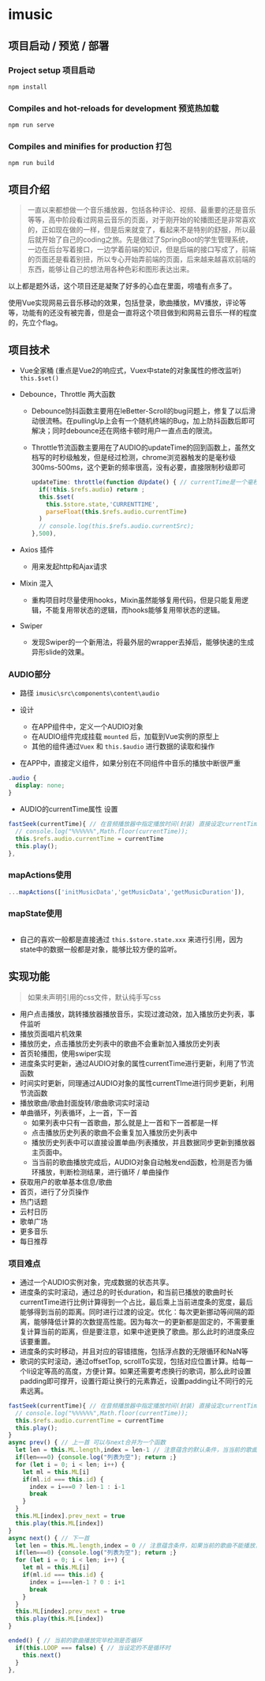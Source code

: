# imusic

## 项目启动 / 预览 / 部署

### Project setup 项目启动

```
npm install
```

### Compiles and hot-reloads for development 预览热加载

```
npm run serve
```

### Compiles and minifies for production 打包

```
npm run build
```

## 项目介绍

> 一直以来都想做一个音乐播放器，包括各种评论、视频、最重要的还是音乐等等，高中阶段看过网易云音乐的页面，对于刚开始的轮播图还是非常喜欢的，正如现在做的一样，但是后来就变了，看起来不是特别的舒服，所以最后就开始了自己的coding之旅。先是做过了SpringBoot的学生管理系统，一边在后台写着接口，一边学着前端的知识，但是后端的接口写成了，前端的页面还是看着别扭，所以专心开始弄前端的页面，后来越来越喜欢前端的东西，能够让自己的想法用各种色彩和图形表达出来。

以上都是题外话，这个项目还是凝聚了好多的心血在里面，唠嗑有点多了。

使用Vue实现网易云音乐移动的效果，包括登录，歌曲播放，MV播放，评论等等，功能有的还没有被完善，但是会一直将这个项目做到和网易云音乐一样的程度的，先立个flag。

## 项目技术

- Vue全家桶 (重点是Vue2的响应式，Vuex中state的对象属性的修改监听) `this.$set()`

- Debounce，Throttle 两大函数

    - Debounce防抖函数主要用在leBetter-Scroll的bug问题上，修复了以后滑动很流畅。在pullingUp上会有一个随机终端的Bug，加上防抖函数后即可解决；同时debounce还在网络卡顿时用户一直点击的限流。

    - Throttle节流函数主要用在了AUDIO的updateTime的回到函数上，虽然文档写的时秒级触发，但是经过检测，chrome浏览器触发的是毫秒级300ms-500ms，这个更新的频率很高，没有必要，直接限制秒级即可

        ```javascript
        updateTime: throttle(function dUpdate() { // currentTime是一个毫秒，节流一下
          if(!this.$refs.audio) return ;
          this.$set(
            this.$store.state,'CURRENTTIME',
            parseFloat(this.$refs.audio.currentTime)
          )
          // console.log(this.$refs.audio.currentSrc);
        },500),
        ```

- Axios 插件

    - 用来发起http和Ajax请求

- Mixin 混入

    - 重构项目时尽量使用hooks，Mixin虽然能够复用代码，但是只能复用逻辑，不能复用带状态的逻辑，而hooks能够复用带状态的逻辑。

- Swiper

    - 发现Swiper的一个新用法，将最外层的wrapper去掉后，能够快速的生成异形slide的效果。

### AUDIO部分

-  路径 `imusic\src\components\content\audio`

- 设计
    - 在APP组件中，定义一个AUDIO对象
    - 在AUDIO组件完成挂载 `mounted` 后，加载到Vue实例的原型上
    - 其他的组件通过`Vuex` 和 `this.$audio` 进行数据的读取和操作

- 在APP中，直接定义组件，如果分别在不同组件中音乐的播放中断很严重

```css
.audio {
  display: none;
}
```

- AUDIO的currentTime属性 设置

```javascript
fastSeek(currentTime){ // 在音频播放器中指定播放时间(封装) 直接设定currentTime
  // console.log("%%%%%%",Math.floor(currentTime));
  this.$refs.audio.currentTime = currentTime
  this.play();
},
```

### mapActions使用

```javascript
...mapActions(['initMusicData','getMusicData','getMusicDuration']),
```

### mapState使用

```javascript

```

- 自己的喜欢一般都是直接通过 `this.$store.state.xxx` 来进行引用，因为state中的数据一般都是对象，能够比较方便的监听。

## 实现功能

> 如果未声明引用的css文件，默认纯手写css

- 用户点击播放，跳转播放器播放音乐，实现过渡动效，加入播放历史列表，事件监听
- 播放页面唱片机效果
- 播放历史，点击播放历史列表中的歌曲不会重新加入播放历史列表
- 首页轮播图，使用swiper实现
- 进度条实时更新，通过AUDIO对象的属性currentTime进行更新，利用了节流函数
- 时间实时更新，同理通过AUDIO对象的属性currentTIme进行同步更新，利用节流函数
- 播放歌曲/歌曲封面旋转/歌曲歌词实时滚动
- 单曲循环，列表循环，上一首，下一首
    - 如果列表中只有一首歌曲，那么就是上一首和下一首都是一样
    - 点击播放历史列表的歌曲不会重复加入播放历史列表中
    - 播放历史列表中可以直接设置单曲/列表播放，并且数据同步更新到播放器主页面中。
    - 当当前的歌曲播放完成后，AUDIO对象自动触发end函数，检测是否为循环播放，判断检测结果，进行循环 / 单曲操作
- 获取用户的歌单基本信息/歌曲
- 首页，进行了分页操作
- 热门话题
- 云村日历
- 歌单广场
- 更多音乐
- 每日推荐

### 项目难点

- 通过一个AUDIO实例对象，完成数据的状态共享。
- 进度条的实时滚动，通过总的时长duration，和当前已播放的歌曲时长currentTime进行比例计算得到一个占比，最后乘上当前进度条的宽度，最后能够得到当前的距离。同时进行过渡的设定。优化：每次更新挪动等间隔的距离，能够降低计算的次数提高性能。因为每次一的更新都是固定的，不需要重复计算当前的距离，但是要注意，如果中途更换了歌曲。那么此时的进度条应该要重置。
- 进度条的实时移动，并且对应的容错措施，包括浮点数的无限循环和NaN等
- 歌词的实时滚动，通过offsetTop, scrollTo实现，包括对应位置计算。给每一个li设定等高的高度，方便计算。如果还需要考虑换行的歌词，那么此时设置padding即可撑开，设置行距让换行的元素靠近，设置padding让不同行的元素远离。

```javascript
fastSeek(currentTime){ // 在音频播放器中指定播放时间(封装) 直接设定currentTime
  // console.log("%%%%%%",Math.floor(currentTime));
  this.$refs.audio.currentTime = currentTime
  this.play();
}
async prev() { // 上一首 可以与next合并为一个函数
  let len = this.ML.length,index = len-1 // 注意蕴含的默认条件，当当前的歌曲不能播放时，播放的是列表中最后一首
  if(len===0) {console.log("列表为空"); return ;}
  for (let i = 0; i < len; i++) {
    let ml = this.ML[i]
    if(ml.id === this.id) {
      index = i===0 ? len-1 : i-1
      break
    }
  }
  this.ML[index].prev_next = true
  this.play(this.ML[index])
}
async next() { // 下一首
  let len = this.ML.length,index = 0 // 注意蕴含条件，如果当前的歌曲不能播放，那么播放的是列表中的第一首
  if(len===0) {console.log("列表为空"); return ;}
  for (let i = 0; i < len; i++) {
    let ml = this.ML[i]
    if(ml.id === this.id) {
      index = i===len-1 ? 0 : i+1
      break
    }
  }
  this.ML[index].prev_next = true
  this.play(this.ML[index])
}

ended() { // 当前的歌曲播放完毕检测是否循环
  if(this.LOOP === false) { // 当设定的不是循环时
    this.next()
  }
},
```

